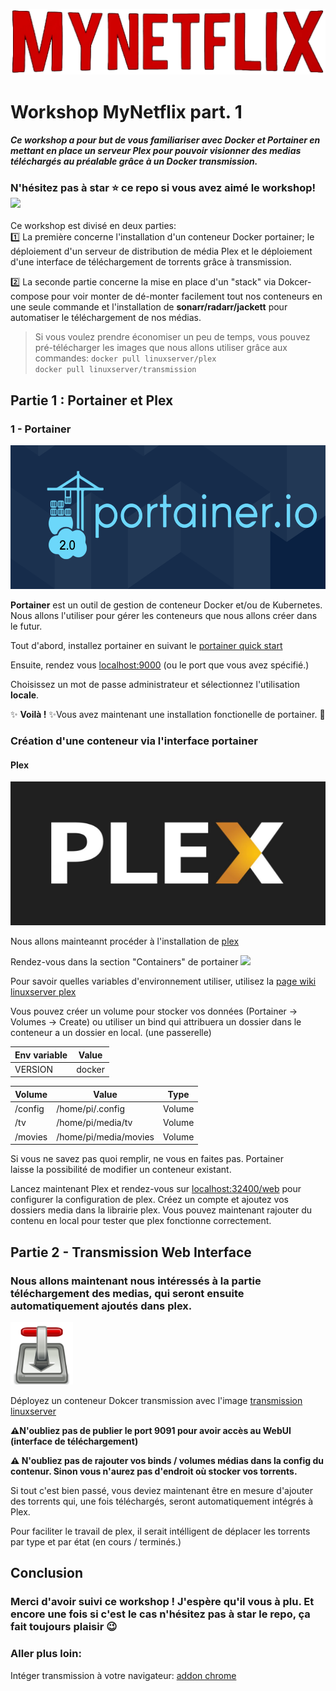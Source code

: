 ![](assets/mynetflix.png)

# Workshop MyNetflix part. 1

#### *Ce workshop a pour but de vous familiariser avec Docker et Portainer en mettant en place un serveur Plex pour pouvoir visionner des medias téléchargés au préalable grâce à un Docker transmission.*

### **N'hésitez pas à star ⭐ ce repo si vous avez aimé le workshop!** ![](https://img.shields.io/github/stars/ajnart/mynetflix-part1?label=%E2%AD%90&style=for-the-badge?branch=master&kill_cache=1")

Ce workshop est divisé en deux parties:  
1️⃣ La première concerne l'installation d'un conteneur Docker portainer; le déploiement d'un serveur de distribution de média Plex et le déploiement d'une interface de téléchargement de torrents grâce à transmission.

2️⃣ La seconde partie concerne la mise en place d'un "stack" via Dokcer-compose pour voir monter de dé-monter facilement tout nos conteneurs en une seule commande et l'installation de **sonarr/radarr/jackett** pour automatiser le téléchargement de nos médias.

>Si vous voulez prendre économiser un peu de temps, vous pouvez pré-télécharger les images que nous allons utiliser grâce aux commandes:
``docker pull linuxserver/plex``  
``docker pull linuxserver/transmission``

## Partie 1 : Portainer et Plex
### 1 - Portainer
<img src="assets/portainerlogo.png" width="562" height="230">

**Portainer** est un outil de gestion de conteneur Docker et/ou de Kubernetes. Nous allons l'utiliser pour gérer les conteneurs que nous allons créer dans le futur.

Tout d'abord, installez portainer en suivant le [portainer quick start](https://documentation.portainer.io/v2.0/deploy/ceinstalldocker/)

Ensuite, rendez vous [localhost:9000](http://localhost:9000) (ou le port que vous avez spécifié.)

Choisissez un mot de passe administrateur et sélectionnez l'utilisation **locale**.

✨ **Voilà !** ✨Vous avez maintenant une installation fonctionelle de portainer. 🐋

### Création d'une conteneur via l'interface portainer
#### Plex
<img src="assets/plexlogo.jpg" width="562" height="230">

Nous allons mainteannt procéder à l'installation de [plex](https://www.plex.tv/)

Rendez-vous dans la section "Containers" de portainer ![](assets/containers.png)

Pour savoir quelles variables d'environnement utiliser, utilisez la [page wiki linuxserver plex](https://hub.docker.com/r/linuxserver/plex)

Vous pouvez créer un volume pour stocker vos données (Portainer -> Volumes -> Create)
ou utiliser un bind qui attribuera un dossier dans le conteneur a un dossier en local. (une passerelle)

| Env variable | Value |
|--------------|-------|
| VERSION      | docker|


| Volume       |  Value                | Type
|--------------|-----------------------|------
| /config      | /home/pi/.config      | Volume
| /tv          | /home/pi/media/tv     | Volume
| /movies      | /home/pi/media/movies | Volume

Si vous ne savez pas quoi remplir, ne vous en faites pas. Portainer laisse la possibilité de modifier un conteneur existant.

Lancez maintenant Plex et rendez-vous sur [localhost:32400/web](http://localhost:32400/web) pour configurer la configuration de plex. Créez un compte et ajoutez vos dossiers media dans la librairie plex. 
Vous pouvez maintenant rajouter du contenu en local pour tester que plex fonctionne correctement.

## Partie 2 - Transmission Web Interface
### Nous allons maintenant nous intéressés à la partie téléchargement des medias, qui seront ensuite automatiquement ajoutés dans plex.

<img src="assets/transmission.png" width="100" height="100"> 

Déployez un conteneur Dokcer transmission avec l'image [transmission linuxserver](https://hub.docker.com/r/linuxserver/transmission)

**⚠N'oubliez pas de publier le port 9091 pour avoir accès au WebUI (interface de téléchargement)**

**⚠ N'oubliez pas de rajouter vos binds / volumes médias dans la config du contenur. Sinon vous n'aurez pas d'endroit où stocker vos torrents.**

Si tout c'est bien passé, vous deviez maintenant être en mesure d'ajouter des torrents qui, une fois téléchargés, seront automatiquement intégrés à Plex.

Pour faciliter le travail de plex, il serait intélligent de déplacer les torrents par type et par état (en cours / terminés.)

## Conclusion

### Merci d'avoir suivi ce workshop ! J'espère qu'il vous à plu. Et encore une fois si c'est le cas n'hésitez pas à star le repo, ça fait toujours plaisir 😉

### Aller plus loin:

Intéger transmission à votre navigateur: [addon chrome](https://chrome.google.com/webstore/detail/transmission-easy-client/cmkphjiphbjkffbcbnjiaidnjhahnned?hl=en)